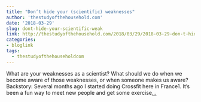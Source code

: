 ```yaml
---
title: "Don’t hide your (scientific) weaknesses"
author: 'thestudyofthehousehold.com'
date: '2018-03-29'
slug: dont-hide-your-scientific-weak
link: http://thestudyofthehousehold.com/2018/03/29/2018-03-29-don-t-hide-your-scientific-weaknesses/
categories:
- bloglink
tags:
  - thestudyofthehouseholdcom
---
```


What are your weaknesses as a scientist? What should we do when we become aware of those weaknesses, or when someone makes us aware? Backstory: Several months ago I started doing Crossfit here in France1. It’s been a fun way to meet new people and get some exercise[... <i class="fas fa-external-link-alt"></i>](http://thestudyofthehousehold.com/2018/03/29/2018-03-29-don-t-hide-your-scientific-weaknesses/)

